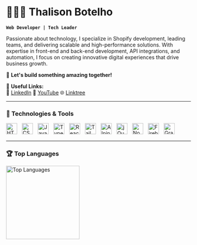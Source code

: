 # 👨🏻‍💻 Thalison Botelho

**`Web Developer | Tech Leader`**

Passionate about technology, I specialize in Shopify development, leading teams, and delivering scalable and high-performance solutions. With expertise in front-end and back-end development, API integrations, and automation, I focus on creating innovative digital experiences that drive business growth.

📌 **Let's build something amazing together!**

📎 **Useful Links:**  
🔗 [LinkedIn](https://www.linkedin.com/in/thalison-botelho/) 🎥 [YouTube](https://www.youtube.com/@thalison-botz) 🌐 [Linktree](https://linktr.ee/ThalisonBotelho)  

---

### 🚀 Technologies & Tools

<link rel="stylesheet" type='text/css' href="https://cdn.jsdelivr.net/gh/devicons/devicon@latest/devicon.min.css" />

<img align="left" alt="HTML" title="HTML" width="30px" style="padding-right: 10px;" src="https://cdn.jsdelivr.net/gh/devicons/devicon@latest/icons/html5/html5-original.svg" />
<img align="left" alt="CSS" title="CSS" width="30px" style="padding-right: 10px;" src="https://cdn.jsdelivr.net/gh/devicons/devicon@latest/icons/css3/css3-original.svg" />
<img align="left" alt="JavaScript" title="JavaScript" width="30px" style="padding-right: 10px;" src="https://cdn.jsdelivr.net/gh/devicons/devicon@latest/icons/javascript/javascript-original.svg" />

<img align="left" alt="TypeScript" title="TypeScript" width="30px" style="padding-right: 10px;" src="https://cdn.jsdelivr.net/gh/devicons/devicon@latest/icons/typescript/typescript-original.svg" />
<img align="left" alt="React" title="React" width="30px" style="padding-right: 10px;" src="https://cdn.jsdelivr.net/gh/devicons/devicon@latest/icons/react/react-original.svg" />
<img align="left" alt="Tailwind" title="Tailwind" width="30px" style="padding-right: 10px;" src="https://cdn.jsdelivr.net/gh/devicons/devicon@latest/icons/tailwindcss/tailwindcss-original.svg" />
<img align="left" alt="Alpine.js" title="Alpine.js" width="30px" style="padding-right: 10px;" src="https://cdn.jsdelivr.net/gh/devicons/devicon@latest/icons/alpinejs/alpinejs-original.svg" />
<img align="left" alt="jQuery" title="jQuery" width="30px" style="padding-right: 10px;" src="https://cdn.jsdelivr.net/gh/devicons/devicon@latest/icons/jquery/jquery-original.svg" />


<img align="left" alt="Node.js" title="Node.js" width="30px" style="padding-right: 10px;" src="https://cdn.jsdelivr.net/gh/devicons/devicon@latest/icons/nodejs/nodejs-original.svg" />
<img align="left" alt="Firebase" title="Firebase" width="30px" style="padding-right: 10px;" src="https://cdn.jsdelivr.net/gh/devicons/devicon@latest/icons/firebase/firebase-original.svg" />
<img align="left" alt="GraphQL" title="GraphQL" width="30px" style="padding-right: 10px;" src="https://cdn.jsdelivr.net/gh/devicons/devicon@latest/icons/graphql/graphql-plain.svg" />


<br/>
<br/>

---

### 🏆 Top Languages

<p>
  <img align="left" alt="Top Languages" height="200" style="padding-right: 10px;" src="https://github-readme-stats.vercel.app/api/top-langs/?username=ThalisonBotz&theme=tokyonight&layout=compact" />
</p>
